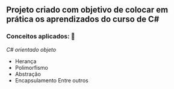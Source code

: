 ## Projeto criado com objetivo de colocar em prática os aprendizados do curso de C# 

### Conceitos aplicados: 📕

*C# orientado objeto*
- Herança
- Polimorfismo
- Abstração
- Encapsulamento 
Entre outros
